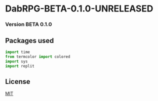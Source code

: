 # DabRPG-BETA-0.1.0-UNRELEASED

### Version BETA 0.1.0

## Packages used 

```python
import time
from termcolor import colored
import sys
import replit
```

## License
[MIT](https://choosealicense.com/licenses/mit/)





















